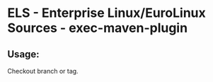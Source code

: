 # ELS - Enterprise Linux/EuroLinux Sources - exec-maven-plugin
 
## Usage:
  Checkout branch or tag.
